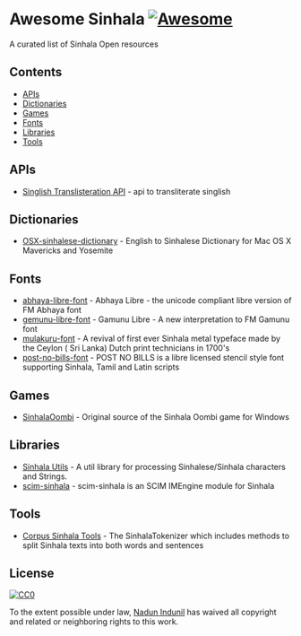 # Awesome Sinhala [![Awesome](https://cdn.rawgit.com/sindresorhus/awesome/d7305f38d29fed78fa85652e3a63e154dd8e8829/media/badge.svg)](https://github.com/sindresorhus/awesome)

A curated list of Sinhala Open resources

## Contents 

- [APIs](#apis)
- [Dictionaries](#dictionaries)
- [Games](#games)
- [Fonts](#fonts)
- [Libraries](#libraries)
- [Tools](#tools)

## APIs
- [Singlish Translisteration API](https://github.com/CodeLanka/singlish-api) - api to transliterate singlish

## Dictionaries
- [OSX-sinhalese-dictionary](https://github.com/bhagyas/osx-sinhalese-dictionary) - English to Sinhalese Dictionary for Mac OS X Mavericks and Yosemite

## Fonts
- [abhaya-libre-font](https://github.com/mooniak/abhaya-libre-font) - Abhaya Libre - the unicode compliant libre version of FM Abhaya font
- [gemunu-libre-font](https://github.com/mooniak/gemunu-libre-font) - Gamunu Libre - A new interpretation to FM Gamunu font
- [mulakuru-font](https://github.com/mooniak/mulakuru-font) - A revival of first ever Sinhala metal typeface made by the Ceylon ( Sri Lanka) Dutch print technicians in 1700's
- [post-no-bills-font](https://github.com/mooniak/post-no-bills-font) - POST NO BILLS is a libre licensed stencil style font supporting Sinhala, Tamil and Latin scripts

## Games
- [SinhalaOombi](https://github.com/hamparawa/SinhalaOombi) - Original source of the Sinhala Oombi game for Windows

## Libraries
- [Sinhala Utils](https://github.com/bhagyas/sinhala-utils) - A util library for processing Sinhalese/Sinhala characters and Strings.
- [scim-sinhala](https://github.com/tzhuan/scim-sinhala) - scim-sinhala is an SCIM IMEngine module for Sinhala

## Tools
- [Corpus Sinhala Tools](https://github.com/madurangasiriwardena/corpus.sinhala.tools) - The SinhalaTokenizer which includes methods to split Sinhala texts into both words and sentences

## License

[![CC0](http://mirrors.creativecommons.org/presskit/buttons/88x31/svg/cc-zero.svg)](https://creativecommons.org/publicdomain/zero/1.0/)

To the extent possible under law, [Nadun Indunil](http://nadunindunil.github.io) has waived all copyright and related or neighboring rights to this work.
